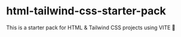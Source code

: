 # html-tailwind-css-starter-pack
This is a starter pack for HTML &amp; Tailwind CSS projects using VITE 🚀
